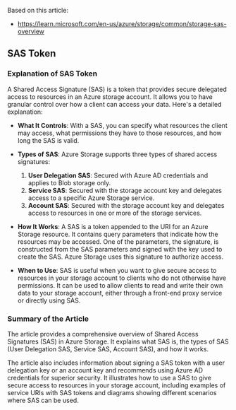 
Based on this article:
- https://learn.microsoft.com/en-us/azure/storage/common/storage-sas-overview

## SAS Token

### Explanation of SAS Token

A Shared Access Signature (SAS) is a token that provides secure delegated access to resources in an Azure storage account. It allows you to have granular control over how a client can access your data. Here's a detailed explanation:

- **What It Controls**: With a SAS, you can specify what resources the client may access, what permissions they have to those resources, and how long the SAS is valid.

- **Types of SAS**: Azure Storage supports three types of shared access signatures:
    1. **User Delegation SAS**: Secured with Azure AD credentials and applies to Blob storage only.
    2. **Service SAS**: Secured with the storage account key and delegates access to a specific Azure Storage service.
    3. **Account SAS**: Secured with the storage account key and delegates access to resources in one or more of the storage services.

- **How It Works**: A SAS is a token appended to the URI for an Azure Storage resource. It contains query parameters that indicate how the resources may be accessed. One of the parameters, the signature, is constructed from the SAS parameters and signed with the key used to create the SAS. Azure Storage uses this signature to authorize access.

- **When to Use**: SAS is useful when you want to give secure access to resources in your storage account to clients who do not otherwise have permissions. It can be used to allow clients to read and write their own data to your storage account, either through a front-end proxy service or directly using SAS.

### Summary of the Article

The article provides a comprehensive overview of Shared Access Signatures (SAS) in Azure Storage. It explains what SAS is, the types of SAS (User Delegation SAS, Service SAS, Account SAS), and how it works. 

The article also includes information about signing a SAS token with a user delegation key or an account key and recommends using Azure AD credentials for superior security. It illustrates how to use a SAS to give secure access to resources in your storage account, including examples of service URIs with SAS tokens and diagrams showing different scenarios where SAS can be used.


